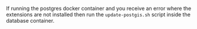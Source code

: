 If running the postgres docker container and you receive an error where the extensions are 
not installed then run the `update-postgis.sh` script inside the database container. 
